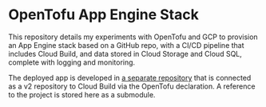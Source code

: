 # OpenTofu App Engine Stack

This repository details my experiments with OpenTofu and GCP to provision an App Engine stack based on a GitHub repo, with a CI/CD pipeline that includes Cloud Build, and data stored in Cloud Storage and Cloud SQL, complete with logging and monitoring.

The deployed app is developed in [a separate repository](https://github.com/EnlitHamster/example-appengine) that is connected as a v2 repository to Cloud Build via the OpenTofu declaration. A reference to the project is stored here as a submodule.